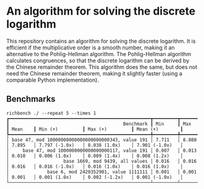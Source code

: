 # An algorithm for solving the discrete logarithm

This repository contains an algorithm for solving the discrete logarithm. It is efficient if the multiplicative order is a smooth number, making it an alternative to the Pohlig-Hellman algorithm. The Pohlig-Hellman algorithm calculates congruences, so that the discrete logarithm can be derived by the Chinese remainder theorem. This algorithm does the same, but does not need the Chinese remainder theorem, making it slightly faster (using a comparable Python implementation).



## Benchmarks

```
richbench ./ --repeat 5 --times 1
┏━━━━━━━━━━━━━━━━━━━━━━━━━━━━━━━━━━━━━━━━━━━━━━━━━━━━┳━━━━━━━━━┳━━━━━━━━━┳━━━━━━━━━┳━━━━━━━━━━━━━━━━━┳━━━━━━━━━━━━━━━━━┳━━━━━━━━━━━━━━━━━┓
┃                                          Benchmark ┃ Min     ┃ Max     ┃ Mean    ┃ Min (+)         ┃ Max (+)         ┃ Mean (+)        ┃
┡━━━━━━━━━━━━━━━━━━━━━━━━━━━━━━━━━━━━━━━━━━━━━━━━━━━━╇━━━━━━━━━╇━━━━━━━━━╇━━━━━━━━━╇━━━━━━━━━━━━━━━━━╇━━━━━━━━━━━━━━━━━╇━━━━━━━━━━━━━━━━━┩
│ base 47, mod 10000000000000000000000343, value 191 │ 7.711   │ 8.080   │ 7.895   │ 7.797 (-1.0x)   │ 8.038 (1.0x)    │ 7.901 (-1.0x)   │
│     base 47, mod 1000000000000000000117, value 191 │ 0.007   │ 0.013   │ 0.010   │ 0.006 (1.0x)    │ 0.009 (1.4x)    │ 0.008 (1.2x)    │
│                    base 1669, mod 9439, all values │ 0.016   │ 0.016   │ 0.016   │ 0.016 (-1.0x)   │ 0.016 (1.0x)    │ 0.016 (1.0x)    │
│              base 6, mod 2420352901, value 1111111 │ 0.001   │ 0.001   │ 0.001   │ 0.001 (1.0x)    │ 0.002 (-1.2x)   │ 0.001 (-1.0x)   │
└────────────────────────────────────────────────────┴─────────┴─────────┴─────────┴─────────────────┴─────────────────┴─────────────────┘
```

